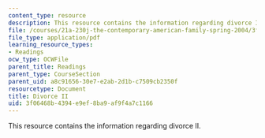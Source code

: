 ```yaml
---
content_type: resource
description: This resource contains the information regarding divorce II.
file: /courses/21a-230j-the-contemporary-american-family-spring-2004/3f06468b4394e9ef8ba9af9f4a7c1166_MIT21A_230JS04_18arndel.pdf
file_type: application/pdf
learning_resource_types:
- Readings
ocw_type: OCWFile
parent_title: Readings
parent_type: CourseSection
parent_uid: a8c91656-30e7-e2ab-2d1b-c7509cb2350f
resourcetype: Document
title: Divorce II
uid: 3f06468b-4394-e9ef-8ba9-af9f4a7c1166
---
```

This resource contains the information regarding divorce II.

